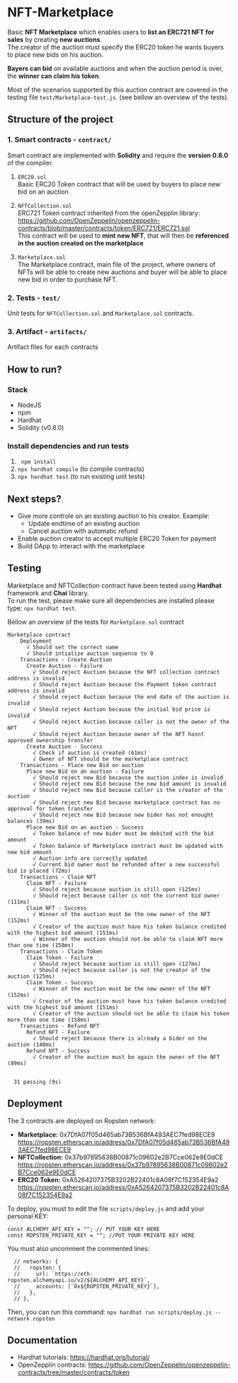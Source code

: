 # NFT-Marketplace

Basic **NFT Marketplace** which enables users to **list an ERC721 NFT for sales** by creating **new auctions**.   
The creator of the auction must specify the ERC20 token he wants buyers to place new bids on his auction.

**Bayers can bid** on available auctions and when the auction period is over, the **winner can claim his token**. 

Most of the scenarios supported by this auction contract are covered in the testing file `test/Marketplace-test.js`. (see bellow an overview of the tests). 

## Structure of the project
### 1. Smart contracts - `contract/` 
Smart contract are implemented with **Solidity** and require the **version 0.8.0** of the compiler. 
1. `ERC20.sol`   
Basic ERC20 Token contract that will be used by buyers to place new bid on an auction

2. `NFTCollection.sol`  
ERC721 Token contract inherited from the openZepplin library: https://github.com/OpenZeppelin/openzeppelin-contracts/blob/master/contracts/token/ERC721/ERC721.sol  
This contract will be used to **mint new NFT**, that will then be **referenced in the auction created on the marketplace**

3. `Marketplace.sol`  
The Marketplace contract, main file of the project, where owners of NFTs will be able to create new auctions and buyer will be able to place new bid in order to purchase NFT.  

### 2. Tests - `test/`
Unit tests for `NFTCollection.sol` and `Marketplace.sol` contracts. 

### 3. Artifact - `artifacts/`
Artifact files for each contracts 

## How to run?
### Stack
* NodeJS 
* npm 
* Hardhat 
* Solidity (v0.8.0)

### Install dependencies and run tests
1. ` npm install`
2. `npx hardhat compile` (to compile contracts)
3. `npx hardhat test` (to run existing unit tests)

## Next steps?
* Give more controle on an existing auction to his creator. Example:
    * Update endtime of an existing auction 
    * Cancel auction with automatic refund
* Enable auction creator to accept multiple ERC20 Token for payment
* Build DApp to interact with the marketplace 

## Testing

Marketplace and NFTCollection contract have been tested using **Hardhat** framework and **Chai** library.   
To run the test, please make sure all dependencies are installed please type: `npx hardhat test`.

Bellow an overview of the tests for `Marketplace.sol` contract

```
Marketplace contract
    Deployment
      √ Should set the correct name
      √ Should intialize auction sequence to 0
    Transactions - Create Auction
      Create Auction - Failure
        √ Should reject Auction because the NFT collection contract address is invalid
        √ Should reject Auction because the Payment token contract address is invalid
        √ Should reject Auction because the end date of the auction is invalid
        √ Should reject Auction because the initial bid price is invalid
        √ Should reject Auction because caller is not the owner of the NFT
        √ Should reject Auction because owner of the NFT hasnt approved ownership transfer
      Create Auction - Success
        √ Check if auction is created (61ms)
        √ Owner of NFT should be the marketplace contract 
    Transactions - Place new Bid on auction
      Place new Bid on an auction - Failure
        √ Should reject new Bid because the auction index is invalid
        √ Should reject new Bid because the new bid amount is invalid
        √ Should reject new Bid because caller is the creator of the auction
        √ Should reject new Bid because marketplace contract has no approval for token transfer
        √ Should reject new Bid because new bider has not enought balances (39ms)
      Place new Bid on an auction - Success
        √ Token balance of new bider must be debited with the bid amount
        √ Token balance of Marketplace contract must be updated with new bid amount
        √ Auction info are correctly updated
        √ Current bid owner must be refunded after a new successful bid is placed (72ms)
    Transactions - Claim NFT
      Claim NFT - Failure
        √ Should reject because auction is still open (125ms)
        √ Should reject because caller is not the current bid owner (111ms)
      Claim NFT - Success
        √ Winner of the auction must be the new owner of the NFT (152ms)
        √ Creator of the auction must have his token balance credited with the highest bid amount (151ms)
        √ Winner of the auction should not be able to claim NFT more than one time (158ms)
    Transactions - Claim Token
      Claim Token - Failure
        √ Should reject because auction is still open (127ms)
        √ Should reject because caller is not the creator of the auction (125ms)
      Claim Token - Success
        √ Winner of the auction must be the new owner of the NFT (152ms)
        √ Creator of the auction must have his token balance credited with the highest bid amount (151ms)
        √ Creator of the auction should not be able to claim his token more than one time (158ms)
    Transactions - Refund NFT
      Refund NFT - Failure
        √ Should reject because there is already a bider on the auction (140ms)
      Refund NFT - Success
        √ Creator of the auction must be again the owner of the NFT (89ms)


  31 passing (9s)
```

## Deployment

The 3 contracts are deployed on Ropsten network:
- **Marketplace:**  0x7DfA07f05d465ab73B536BfA493AEC7fed98ECE9
https://ropsten.etherscan.io/address/0x7DfA07f05d465ab73B536BfA493AEC7fed98ECE9
- **NFTCollection:** 0x37b97895638B00871c09602e2B7Cce062e9E0dCE
https://ropsten.etherscan.io/address/0x37b97895638B00871c09602e2B7Cce062e9E0dCE
- **ERC20 Token:** 0xA5264207375B3202B22401c8A08f7C152354E9a2
https://ropsten.etherscan.io/address/0xA5264207375B3202B22401c8A08f7C152354E9a2


To deploy, you must to edit the file `scripts/deploy.js` and add your personal KEY:
```   
const ALCHEMY_API_KEY = ""; // PUT YOUR KEY HERE
const ROPSTEN_PRIVATE_KEY = ""; //PUT YOUR PRIVATE KEY HERE
```
You must also uncomment the commented lines:
```
  // networks: {
  //   ropsten: {
  //     url: `https://eth-ropsten.alchemyapi.io/v2/${ALCHEMY_API_KEY}`,
  //     accounts: [`0x${ROPSTEN_PRIVATE_KEY}`],
  //   },
  // },
```
Then, you can run this command: `npx hardhat run scripts/deploy.js --network ropsten`

## Documentation
* Hardhat tutorials: https://hardhat.org/tutorial/
* OpenZepplin contracts: https://github.com/OpenZeppelin/openzeppelin-contracts/tree/master/contracts/token